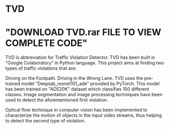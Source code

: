 # TVD
# "DOWNLOAD TVD.rar FILE TO VIEW COMPLETE CODE"
TVD is abbreviation for Traffic Violation Detector. TVD has been built in "Google Colaboratory" in Python language. This project aims at finding two types of traffic violations that are:

Driving on the Footpath.
Driving in the Wrong Lane.
TVD uses the pre-trained model "Deeplab_resnet101_ade" provided by PyTorch. This model has been trained on "ADE20K" dataset which classifies 150 different classes. Image segmentation and image processing techniques have been used to detect the aforementioned first violation.

Optical flow technique in computer vision has been implemented to characterize the motion of objects in the input video streams, thus helping to detect the second type of violation.

